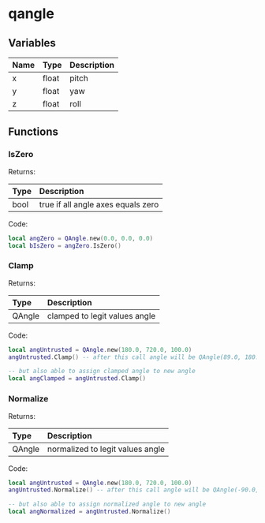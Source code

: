 # qangle

## Variables

| Name | Type | Description |
| :--- | :--- | :--- |
| x | float | pitch |
| y | float | yaw |
| z | float | roll |

## Functions

### IsZero

Returns:

| Type | Description |
| :--- | :--- |
| bool | true if all angle axes equals zero |

Code:

```lua
local angZero = QAngle.new(0.0, 0.0, 0.0)
local bIsZero = angZero.IsZero()
```

### Clamp

Returns:

| Type | Description |
| :--- | :--- |
| QAngle | clamped to legit values angle |

Code:

```lua
local angUntrusted = QAngle.new(180.0, 720.0, 100.0)
angUntrusted.Clamp() -- after this call angle will be QAngle(89.0, 180.0, 0.0)

-- but also able to assign clamped angle to new angle
local angClamped = angUntrusted.Clamp()
```

### Normalize

Returns:

| Type | Description |
| :--- | :--- |
| QAngle | normalized to legit values angle |

Code:

```lua
local angUntrusted = QAngle.new(180.0, 720.0, 100.0)
angUntrusted.Normalize() -- after this call angle will be QAngle(-90.0, 180.0, 0.0)

-- but also able to assign normalized angle to new angle
local angNormalized = angUntrusted.Normalize()
```


